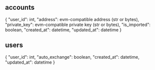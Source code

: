 ## accounts

{
"user_id": int,
"address": evm-compatible address (str or bytes),
"private_key": evm-compatible private key (str or bytes),
"is_imported": boolean,
"created_at": datetime,
"updated_at": datetime
}

## users

{
"user_id": int,
"auto_exchange": boolean,
"created_at": datetime,
"updated_at": datetime
}